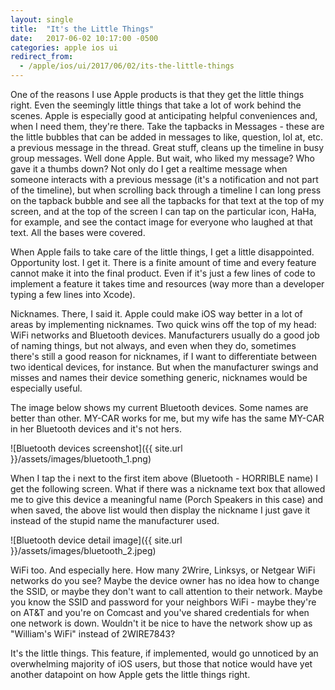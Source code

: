 ```yaml
---
layout: single
title:  "It's the Little Things"
date:   2017-06-02 10:17:00 -0500
categories: apple ios ui
redirect_from:
  - /apple/ios/ui/2017/06/02/its-the-little-things
---
```


One of the reasons I use Apple products is that they get the little things right. Even the seemingly little things that take a lot of work behind the scenes. Apple is especially good at anticipating helpful conveniences and, when I need them, they're there. Take the tapbacks in Messages - these are the little bubbles that can be added in messages to like, question, lol at, etc. a previous message in the thread. Great stuff, cleans up the timeline in busy group messages. Well done Apple. But wait, who liked my message? Who gave it a thumbs down? Not only do I get a realtime message when someone interacts with a previous message (it's a notification and not part of the timeline), but when scrolling back through a timeline I can long press on the tapback bubble and see all the tapbacks for that text at the top of my screen, and at the top of the screen I can tap on the particular icon, HaHa, for example, and see the contact image for everyone who laughed at that text. All the bases were covered.

When Apple fails to take care of the little things, I get a little disappointed. Opportunity lost. I get it. There is a finite amount of time and every feature cannot make it into the final product. Even if it's just a few lines of code to implement a feature it takes time and resources (way more than a developer typing a few lines into Xcode).

Nicknames. There, I said it. Apple could make iOS way better in a lot of areas by implementing nicknames. Two quick wins off the top of my head: WiFi networks and Bluetooth devices. Manufacturers usually do a good job of naming things, but not always, and even when they do, sometimes there's still a good reason for nicknames, if I want to differentiate between two identical devices, for instance. But when the manufacturer swings and misses and names their device something generic, nicknames would be especially useful.

The image below shows my current Bluetooth devices. Some names are better than other. MY-CAR works for me, but my wife has the same MY-CAR in her Bluetooth devices and it's not hers.

![Bluetooth devices screenshot]({{ site.url }}/assets/images/bluetooth_1.png)

When I tap the i next to the first item above (Bluetooth - HORRIBLE name) I get the following screen. What if there was a nickname text box that allowed me to give this device a meaningful name (Porch Speakers in this case) and when saved, the above list would then display the nickname I just gave it instead of the stupid name the manufacturer used.

![Bluetooth device detail image]({{ site.url }}/assets/images/bluetooth_2.jpeg)

WiFi too. And especially here. How many 2Wrire, Linksys, or Netgear WiFi networks do you see? Maybe the device owner has no idea how to change the SSID, or maybe they don't want to call attention to their network. Maybe you know the SSID and password for your neighbors WiFi - maybe they're on AT&T and you're on Comcast and you've shared credentials for when one network is down. Wouldn't it be nice to have the network show up as "William's WiFi" instead of 2WIRE7843?

It's the little things. This feature, if implemented, would go unnoticed by an overwhelming majority of iOS users, but those that notice would have yet another datapoint on how Apple gets the little things right.